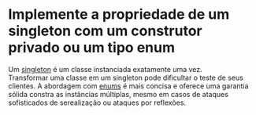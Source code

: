 # Implemente a propriedade de um singleton com um construtor privado ou um tipo enum
Um [singleton](https://refactoring.guru/pt-br/design-patterns/singleton) é um classe instanciada 
exatamente uma vez. </br>
Transformar uma classe em um singleton pode dificultar o teste de seus clientes.
A abordagem com [enums](/src/main/java/com/effectivejava/chapter1/item3/ElvisEnum.java) 
é mais concisa e oferece uma garantia sólida constra as instâncias múltiplas, mesmo 
em casos de ataques sofisticados de serealização ou ataques por reflexões.